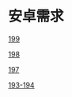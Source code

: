 # 安卓需求

[199](https://cs369549270.github.io/myDoc/posts/android199.html)

[198](https://cs369549270.github.io/myDoc/posts/android198.html)

[197](https://cs369549270.github.io/myDoc/posts/android.html)

[193-194](/android/193-194)
